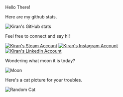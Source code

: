 Hello There!

Here are my github stats.

![Kiran's GitHub stats](https://github-profile-summary-cards.vercel.app/api/cards/profile-details?username=KiranReddy0808&theme=radical)

Feel free to connect and say hi!

[![Kiran's Steam Account](https://img.shields.io/badge/Steam-MasterSoda-red)](https://steamcommunity.com/profiles/76561198843410510/)
[![Kiran's Instagram Account](https://img.shields.io/badge/Instagram-psaikiranreddy-red)](https://www.instagram.com/pskiranreddy/)
[![Kiran's LinkedIn Account](https://img.shields.io/badge/LinkedIn-Saikiran%20Reddy%20Poreddy-blue)](https://www.linkedin.com/in/psaikiranreddy/)

Wondering what moon it is today?

![Moon](https://walrus-app-lrhok.ondigitalocean.app/moon-phase/svg)


Here's a cat picture for your troubles.


![Random Cat](https://walrus-app-lrhok.ondigitalocean.app/catto)
